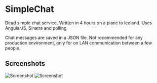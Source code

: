 SimpleChat
==========

Dead simple chat service. Written in 4 hours on a plane to Iceland.  Uses AngularJS, Sinatra and polling.

Chat messages are saved in a JSON file. Not recommended for any production environment, only for on LAN communication between a few people.

Screenshots
-----------

![Screenshot](https://i.imgur.com/bBndZvM.png)
![Screenshot](https://i.imgur.com/RIOZAEY.png)
